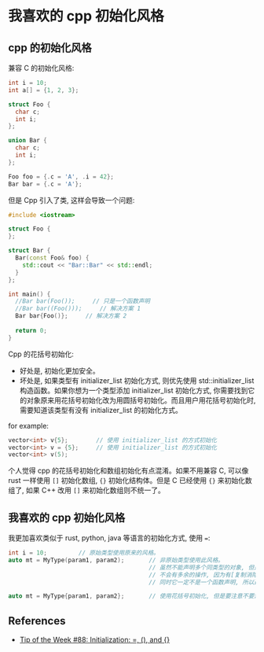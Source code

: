 # 我喜欢的 cpp 初始化风格

## cpp 的初始化风格

兼容 C 的初始化风格:

```cpp
int i = 10;
int a[] = {1, 2, 3};

struct Foo {
  char c;
  int i;
};

union Bar {
  char c;
  int i;
};

Foo foo = {.c = 'A', .i = 42};
Bar bar = {.c = 'A'};
```

但是 Cpp 引入了类, 这样会导致一个问题:

```cpp
#include <iostream>

struct Foo {
};

struct Bar {
  Bar(const Foo& foo) {
    std::cout << "Bar::Bar" << std::endl;
  }
};

int main() {
  //Bar bar(Foo());     // 只是一个函数声明
  //Bar bar((Foo()));     // 解决方案 1
  Bar bar{Foo()};     // 解决方案 2
  
  return 0;
}
```

Cpp 的花括号初始化:
-   好处是, 初始化更加安全。
-   坏处是, 如果类型有 initializer_list 初始化方式, 则优先使用 std::initializer_list 构造函数。如果你想为一个类型添加 initializer_list 初始化方式, 你需要找到它的对象原来用花括号初始化改为用圆括号初始化。而且用户用花括号初始化时, 需要知道该类型有没有 initializer_list 的初始化方式。

for example:

```cpp
vector<int> v{5};        // 使用 initializer_list 的方式初始化
vector<int> v = {5};     // 使用 initializer_list 的方式初始化
vector<int> v(5);
```

个人觉得 cpp 的花括号初始化和数组初始化有点混淆。如果不用兼容 C, 可以像 rust 一样使用 `[]` 初始化数组, `{}` 初始化结构体。但是 C 已经使用 `{}` 来初始化数组了, 如果 C++ 改用 `[]` 来初始化数组则不统一了。

## 我喜欢的 cpp 初始化风格

我更加喜欢类似于 rust, python, java 等语言的初始化方式, 使用 `=`:

```cpp
int i = 10;         // 原始类型使用原来的风格。
auto mt = MyType(param1, param2);       // 非原始类型使用此风格。
                                        // 虽然不能声明多个同类型的对象, 但是不建议一行声明多个对象。See [ref](https://isocpp.github.io/CppCoreGuidelines/CppCoreGuidelines#es10-declare-one-name-only-per-declaration).
                                        // 不会有多余的操作, 因为有[复制消除](https://zh.cppreference.com/w/cpp/language/copy_elision)。
                                        // 同时它一定不是一个函数声明, 所以避免了函数声明和对象定义的混淆。

auto mt = MyType{param1, param2};       // 使用花括号初始化, 但是要注意不要混淆 initializer_list 的初始化方式, 且该类型以后最好不用添加 initializer_list 的初始化方式。
```

## References

-   [Tip of the Week #88: Initialization: =, (), and {}](https://abseil.io/tips/88)
